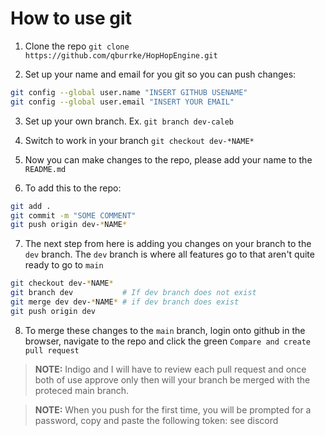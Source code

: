 # How to use git

1. Clone the repo
`git clone https://github.com/qburrke/HopHopEngine.git`

2. Set up your name and email for you git so you can push changes:

```bash
git config --global user.name "INSERT GITHUB USENAME"
git config --global user.email "INSERT YOUR EMAIL"
```

3. Set up your own branch. Ex. `git branch dev-caleb`

4. Switch to work in your branch
`git checkout dev-*NAME*`

5. Now you can make changes to the repo, please add your name to the `README.md`

6. To add this to the repo:
```bash
git add .
git commit -m "SOME COMMENT"
git push origin dev-*NAME*
```

7. The next step from here is adding you changes on your branch to the `dev` branch. The `dev` branch is where all features go to that aren't quite ready to go to `main`

```bash
git checkout dev-*NAME*
git branch dev           # If dev branch does not exist
git merge dev dev-*NAME* # if dev branch does exist
git push origin dev
```

8. To merge these changes to the `main` branch, login onto github in the browser, navigate to the repo and click the green `Compare and create pull request`

>**NOTE:** Indigo and I will have to review each pull request and once both of use approve only then will your branch be merged with the proteced main branch.

>**NOTE:** When you push for the first time, you will be prompted for a password, copy and paste the following token: see discord
